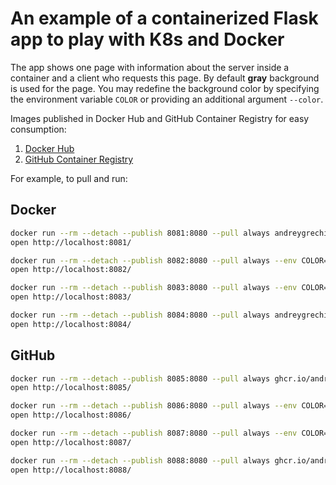 # An example of a containerized Flask app to play with K8s and Docker

The app shows one page with information about the server inside a container and
a client who requests this page. By default **gray** background is used for the
page. You may redefine the background color by specifying the environment
variable `COLOR` or providing an additional argument `--color`.

Images published in Docker Hub and GitHub Container Registry for easy
consumption:

1. [Docker Hub](https://hub.docker.com/r/andreygrechin/webcolors)
2. [GitHub Container Registry](https://github.com/andreygrechin/webcolors/pkgs/container/webcolors)

For example, to pull and run:

## Docker

```sh
docker run --rm --detach --publish 8081:8080 --pull always andreygrechin/webcolors:latest
open http://localhost:8081/

docker run --rm --detach --publish 8082:8080 --pull always --env COLOR=gold andreygrechin/webcolors:latest
open http://localhost:8082/

docker run --rm --detach --publish 8083:8080 --pull always --env COLOR=blue andreygrechin/webcolors:0.1.3
open http://localhost:8083/

docker run --rm --detach --publish 8084:8080 --pull always andreygrechin/webcolors:0.1.3 --color red
open http://localhost:8084/
```

## GitHub

```sh
docker run --rm --detach --publish 8085:8080 --pull always ghcr.io/andreygrechin/webcolors:latest
open http://localhost:8085/

docker run --rm --detach --publish 8086:8080 --pull always --env COLOR=gold ghcr.io/andreygrechin/webcolors:latest
open http://localhost:8086/

docker run --rm --detach --publish 8087:8080 --pull always --env COLOR=blue ghcr.io/andreygrechin/webcolors:0.1.3
open http://localhost:8087/

docker run --rm --detach --publish 8088:8080 --pull always ghcr.io/andreygrechin/webcolors:0.1.3 --color red
open http://localhost:8088/
```
